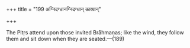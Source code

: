 +++
title = "199 अग्निदग्धानग्निदग्धान् काव्यान्"

+++

The Pitṛs attend upon those invited Brāhmaṇas; like the wind, they follow them and sit down when they are seated.—(189)